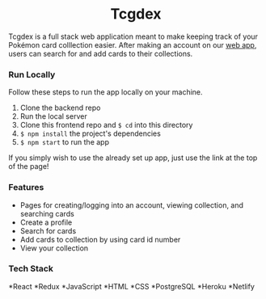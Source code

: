 <h1 align="center">Tcgdex</h1>

<p>Tcgdex is a full stack web application meant to make keeping track of your Pokémon card colllection easier. After making an account on our <a href="https://tcgdex.netlify.app/">web app</a>, users can search for and add cards to their collections.</p>

### Run Locally

Follow these steps to run the app locally on your machine.<p>

1. Clone the backend repo
2. Run the local server
3. Clone this frontend repo and `$ cd` into this directory
4. `$ npm install` the project's dependencies
  5. `$ npm start` to run the app
  
  If you simply wish to use the already set up app, just use the link at the top of the page!
  

### Features
 
  * Pages for creating/logging into an account, viewing collection, and searching cards
 * Create a profile
 * Search for cards
 * Add cards to collection by using card id number
  * View your collection

  

### Tech Stack
  
  *React
  *Redux
  *JavaScript
  *HTML
  *CSS
  *PostgreSQL
  *Heroku
  *Netlify
  
